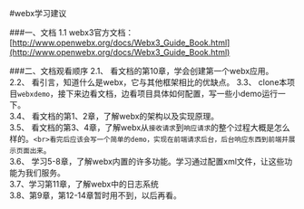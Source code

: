 #webx学习建议

###一、文档
1.1 webx3官方文档：[http://www.openwebx.org/docs/Webx3_Guide_Book.html](http://www.openwebx.org/docs/Webx3_Guide_Book.html)

###二、文档观看顺序
2.1、 看文档的第10章，学会创建第一个webx应用。<br>
2.2、 看引言，知道什么是webx，它与其他框架相比的优缺点。
3.3、 clone本项目`webxdemo`，接下来边看文档，边看项目具体如何配置，写一些小demo运行一下。<br>
3.4、 看文档的第1、2章，了解webx的架构以及实现原理。<br>
3.5、 看文档的第3、4章，了解webx从`接收请求`到`响应请求`的整个过程大概是怎么样的。`<br>看完后应该会写一个简单的demo，实现在前端请求后台，后台响应东西到前端并展示页面出来`。<br>
3.6、 学习5-8章，了解webx内置的许多功能。学习通过配置xml文件，让这些功能为我们服务。<br>
3.7、学习第11章，了解webx中的日志系统<br>
3.8、第9章，第12-14章暂时用不到，以后再看。<br>
<br>

